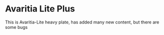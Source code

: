 # Avaritia Lite Plus
 This is Avaritia-Lite heavy plate, has added many new content, but there are some bugs
